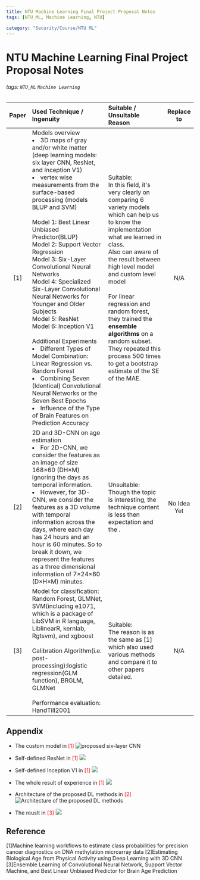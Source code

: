 ```yaml
---
title: NTU Machine Learning Final Project Proposal Notes
tags: [NTU_ML, Machine Learning, NTU]

category: "Security/Course/NTU ML"
---
```


# NTU Machine Learning Final Project Proposal Notes
###### tags: `NTU_ML` `Machine Learning`
| Paper | Used Technique / Ingenuity| Suitable / Unsuitable Reason| Replace to |
|:-----:|:---------------------------------------------------------------------------------------------------------------------------------------------------------------------------------------------------------------------------------------------------------------------------------------------------------------------------------------------------------------------------------------------------------------------------------------------------------------------------------------------------------------------------------------------------------------------------------------------------------------------------------------------------------------------------------------------------------------------------------------------------------------------------------------------------------- |:------------------------------------------------------------------------------------------------------------------------------------------------------------------------------------------------------------------------------------------------------------------------------------------------------------------------------------------------------------------------------------------------------------------------------------------ |:----------:|
|  [1]  | Models overview<br><li>3D maps of gray and/or white matter (deep learning models: six layer CNN, ResNet, and Inception V1)</li><li>vertex wise measurements from the surface-based processing (models BLUP and SVM)</li><br />Model 1: Best Linear Unbiased Predictor(BLUP)</br>Model 2: Support Vector Regression</br>Model 3: Six-Layer Convolutional Neural Networks</br>Model 4: Specialized Six-Layer Convolutional Neural Networks for Younger and Older Subjects</br>Model 5: ResNet</br>Model 6: Inception V1</br></br> Additional Experiments<li>Different Types of Model Combination: Linear Regression vs. Random Forest</li><li>Combining Seven (Identical) Convolutional Neural Networks or the Seven Best Epochs</li><li>Influence of the Type of Brain Features on Prediction Accuracy</li> |Suitable:</br>In this field, it's very clearly on comparing 6 variety models which can help us to know the implementation what we learned in class.</br>Also can aware of the result between high level model and custom level model</br></br>For linear regression and random forest, they trained the **ensemble algorithms** on a random subset. They repeated this process 500 times to get a bootstrap estimate of the SE of the MAE.   | N/A   |
| [2]     |2D and 3D-CNN on age estimation<li>For 2D-CNN, we consider the features as an image of size 168×60 (DH×M) ignoring the days as temporal information.</li><li>However, for 3D-CNN, we consider the features as a 3D volume with temporal information across the days, where each day has 24 hours and an hour is 60 minutes. So to break it down, we represent the features as a three dimensional information of 7×24×60 (D×H×M) minutes.</li>| Unsuitable:</br> Though the topic is interesting, the technique content is less then expectation and the .| No Idea Yet     |
| [3]     | Model for classification:</br>Random Forest, GLMNet, SVM(including e1071, which is a package of LibSVM in R language, LiblinearR, kernlab, Rgtsvm),  and xgboost</br></br>Calibration Algorithm(i.e. post-processing):logistic regression(GLM function), BRGLM, GLMNet</br></br>Performance evaluation: HandTill2001| Suitable:</br>The reason is as the same as [1] which also used various methods and compare it to other papers detailed.| N/A     |

## Appendix
* The custom model in <font color=Red>[1]</font>
![proposed six-layer CNN](https://imgur.com/JXPDeLS.png)

* Self-defined ResNet in <font color=Red>[1]</font>
![](https://imgur.com/4VmhNRg.png)

* Self-defined Inception V1 in <font color=Red>[1]</font>
![](https://imgur.com/je2cCQL.png)

* The whole result of experience in <font color=Red>[1]</font>
![](https://imgur.com/xgASnkl.png)

* Architecture of the proposed DL methods in <font color=Red>[2]</font>
![Architecture of the proposed DL methods](https://imgur.com/7Okv3TC.png)

* The reuslt in <font color=Red>[3]</font>
![](https://imgur.com/HDYFr36.png)

## Reference
[1]Machine learning workflows to estimate class probabilities for precision cancer diagnostics on DNA methylation microarray data
[2]Estimating Biological Age from Physical Activity using Deep Learning with 3D CNN
[3]Ensemble Learning of Convolutional Neural Network, Support Vector Machine, and Best Linear Unbiased Predictor for Brain Age Prediction